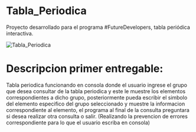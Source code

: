 # Tabla_Periodica
Proyecto desarrollado para el programa #FutureDevelopers, tabla periódica interactiva.

![Tabla_Periodica](https://user-images.githubusercontent.com/89148608/143875476-587e4408-591f-4f8d-a8ff-524761ced976.png)


# Descripcion primer entregable:

Tabla periodica funcionando en consola donde el usuario ingrese el grupo que desea consultar de la tabla periodica y este le muestre los elementos correspondientes a dicho grupo, posteriormente pueda escribir el simbolo del elemento especifico del grupo seleccionado y muestre la informacion correspondiente al elemento, el programa al final de la consulta preguntara si desea realizar otra consulta o salir. (Realizando la prevencion de errores correspondiente para lo que el usuario escriba en consola)
